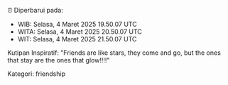 ⏰ Diperbarui pada:
- WIB: Selasa, 4 Maret 2025 19.50.07 UTC
- WITA: Selasa, 4 Maret 2025 20.50.07 UTC
- WIT: Selasa, 4 Maret 2025 21.50.07 UTC

Kutipan Inspiratif:
"Friends are like stars, they come and go, but the ones that stay are the ones that glow!!!!"


Kategori: friendship

